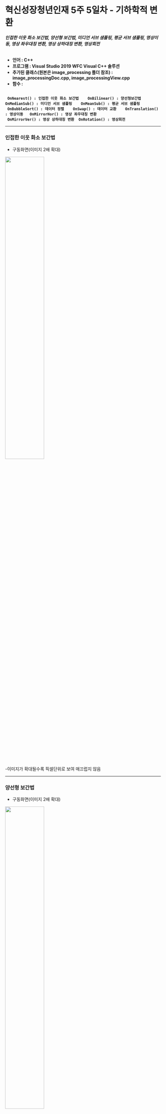 # 혁신성장청년인재 5주 5일차 - 기하학적 변환
###### <strong> 인접한 이웃 화소 보간법, 양선형 보간법, 미디언 서브 샘플링, 평균 서브 샘플링, 영상이동, 영상 좌우대칭 변환, 영상 상하대칭 변환, 영상회전

* 언어 : C++
* 프로그램 : Visual Studio 2019 WFC Visual C++ 솔루션
* 추가된 클래스(원본은 image_processing 폴더 참조) : image_processingDoc.cpp, image_processingView.cpp
* 함수 : 

```

 OnNearest() : 인접한 이웃 화소 보간법    OnBilinear() : 양선형보간법    OnMedianSub() : 미디언 서브 샘플링    OnMeanSub() : 평균 서브 샘플링
 OnBubbleSort() : 데이터 정렬    OnSwap() : 데이터 교환    OnTranslation() : 영상이동   OnMirrorHor() : 영상 좌우대칭 변환  
 OnMirrorVer() : 영상 상하대칭 변환  OnRotation() : 영상회전  
 ```
 
</strong>

----------------------------------------

### 인접한 이웃 화소 보간법

* 구동화면(이미지 2배 확대)

<img src = "https://user-images.githubusercontent.com/72690336/119007000-d51ed780-b9cb-11eb-8df9-8e957708f92e.png" width="50%" height="50%">

-이미지가 확대될수록 픽셀단위로 보여 매끄럽지 않음

----------------------------------------

### 양선형 보간법

* 구동화면(이미지 2배 확대)

<img src = "https://user-images.githubusercontent.com/72690336/119007508-3f377c80-b9cc-11eb-9200-20e9f8430ed3.png" width="50%" height="50%">

-이웃 화소 보간법보다 이미지가 더 매끄럽게 확대된 것을 볼 수 있음

----------------------------------------

### 미디언 서브 샘플링

* 구동화면(이미지 2배 축소)

<img src = "https://user-images.githubusercontent.com/72690336/119007727-760d9280-b9cc-11eb-8d77-3a69a0be3736.png" width="50%" height="50%">

-확대에 있어 이웃 화소 보간법 처럼 이미지가 픽셀단위로 구분되어 보임.

----------------------------------------

### 평균 서브 샘플링

* 구동화면(3배 축소)

<img src = "https://user-images.githubusercontent.com/72690336/119008370-1368c680-b9cd-11eb-9867-f64968a32247.png" width="50%" height="50%">

-미디언 서브 샘플링보다 조금 더 매끄럽게 축소된 것으로 보임.

----------------------------------------

### 영상 이동

* 구동화면(오른쪽으로 130, 아래로 30만큼 이동)

<img src = "https://user-images.githubusercontent.com/72690336/119008681-59be2580-b9cd-11eb-88f5-308387c8f249.png" width="50%" height="50%">

----------------------------------------

### 영상 변환

* 구동화면(영상 좌우대칭 이동)

<img src = "https://user-images.githubusercontent.com/72690336/119008935-968a1c80-b9cd-11eb-8291-dfe7917349a2.png" width="50%" height="50%">

* 구동화면(영상 상하대칭 이동)

<img src = "https://user-images.githubusercontent.com/72690336/119009035-b0c3fa80-b9cd-11eb-837e-728a40041639.png" width="50%" height="50%">

----------------------------------------

### 영상 회전

* 구동화면(오른쪽으로 45도)

<img src = "https://user-images.githubusercontent.com/72690336/119009821-7870ec00-b9ce-11eb-8561-8f3b269fc3a7.png" width="50%" height="50%">

### 느낀점

* 이런 변환은 각각 어떤 상황에서 해야하는가?
